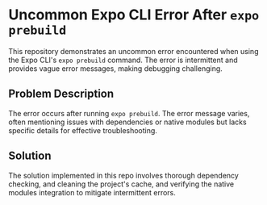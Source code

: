 # Uncommon Expo CLI Error After `expo prebuild`

This repository demonstrates an uncommon error encountered when using the Expo CLI's `expo prebuild` command. The error is intermittent and provides vague error messages, making debugging challenging.

## Problem Description

The error occurs after running `expo prebuild`. The error message varies, often mentioning issues with dependencies or native modules but lacks specific details for effective troubleshooting.

## Solution

The solution implemented in this repo involves thorough dependency checking, and cleaning the project's cache, and verifying the native modules integration to mitigate intermittent errors.